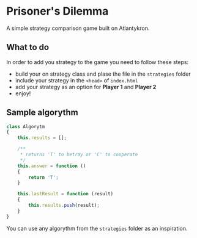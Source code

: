 # Prisoner's Dilemma

A simple strategy comparison game built on Atlantykron.

## What to do

In order to add you strategy to the game you need to follow these steps:
* build your on strategy class and plase the file in the `strategies` folder
* include your strategy in the `<head>` of `index.html`
* add your strategy as an option for **Player 1** and **Player 2**
* enjoy!

## Sample algorythm

```javascript
class Algorytm
{
    this.results = [];

    /**
     * returns 'T' to betray or 'C' to cooperate
     */
    this.answer = function ()
    {
        return 'T';
    }

    this.lastResult = function (result)
    {
        this.results.push(result);
    }
}
```

You can use any algorythm from the `strategies` folder as an inspiration.
